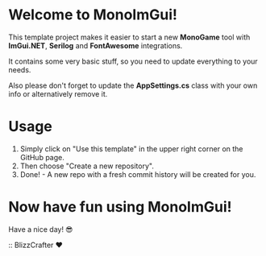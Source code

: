 # Welcome to MonoImGui!

This template project makes it easier to start a new **MonoGame** tool with **ImGui.NET**, **Serilog** and **FontAwesome** integrations.

It contains some very basic stuff, so you need to update everything to your needs.

Also please don't forget to update the **AppSettings.cs** class with your own info or alternatively remove it.

# Usage

1. Simply click on "Use this template" in the upper right corner on the GitHub page.
2. Then choose "Create a new repository".
3. Done! - A new repo with a fresh commit history will be created for you.

# Now have fun using MonoImGui!

Have a nice day! 😎

:: BlizzCrafter ❤
